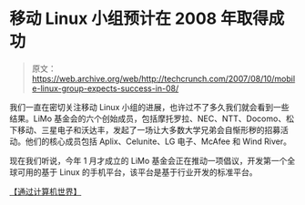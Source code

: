 # 移动 Linux 小组预计在 2008 年取得成功

> 原文：<https://web.archive.org/web/http://techcrunch.com/2007/08/10/mobile-linux-group-expects-success-in-08/>

我们一直在密切关注移动 Linux 小组的进展，也许过不了多久我们就会看到一些结果。LiMo 基金会的六个创始成员，包括摩托罗拉、NEC、NTT、Docomo、松下移动、三星电子和沃达丰，发起了一场让大多数大学兄弟会自惭形秽的招募活动。他们的核心成员包括 Aplix、Celunite、LG 电子、McAfee 和 Wind River。

现在我们听说，今年 1 月才成立的 LiMo 基金会正在推动一项倡议，开发第一个全球可用的基于 Linux 的手机平台，该平台是基于行业开发的标准平台。

[【通过计算机世界】](https://web.archive.org/web/20150907140208/http://www.computerworld.com/action/article.do?command=viewArticleBasic&articleId=9029880)
